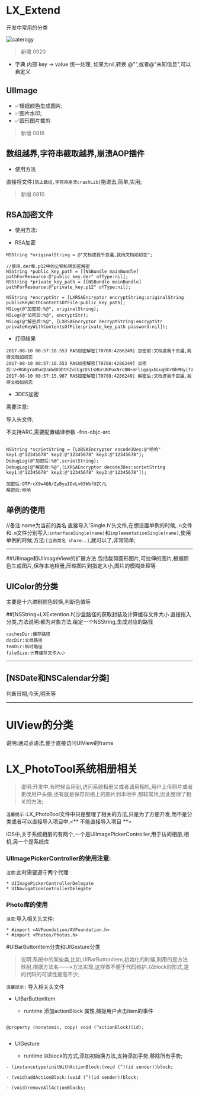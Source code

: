 # LX_Extend
开发中常用的分类

![caterogy](http://o9zpq25pv.bkt.clouddn.com/lucyBlog/category1.png)


> 新增 0920

* 字典 内部 key -> value 统一处理, 如果为nil,转换 @"",或者@"未知信息",可以自定义

## UIImage 

* ✅根据颜色生成图片;
* ✅图片水印;
* ✅圆形图片裁剪

> 新增 0816

## 数组越界,字符串截取越界,崩溃AOP插件

* 使用方法

直接将文件`[防止数组,字符串崩溃crashLib]`拖进去,简单,实用;

> 新增 0810 

## RSA加密文件

* 使用方法:

* RSA加密

```
NSString *originalString = @"文档虐我千百遍,我待文档如初恋";

//使用.der和.p12中的公钥私钥加密解密
NSString *public_key_path = [[NSBundle mainBundle] pathForResource:@"public_key.der" ofType:nil];
NSString *private_key_path = [[NSBundle mainBundle] pathForResource:@"private_key.p12" ofType:nil];

NSString *encryptStr = [LXRSAEncryptor encryptString:originalString publicKeyWithContentsOfFile:public_key_path];
NSLog(@"加密前:%@", originalString);
NSLog(@"加密后:%@", encryptStr);
NSLog(@"解密后:%@", [LXRSAEncryptor decryptString:encryptStr privateKeyWithContentsOfFile:private_key_path password:nil]);

```

* 打印结果

```
2017-08-10 08:57:10.553 RAS加密解密[70708:4286249] 加密前:文档虐我千百遍,我待文档如初恋
2017-08-10 08:57:10.553 RAS加密解密[70708:4286249] 加密后:V+RGKgYa05nQUabdX9DtFZvECgzXSIsHGrUNPuxNrc8N+aFliqaqxbLugBDrBhMNyiTzoeFO39dgvnQJFlpcWGXQNaKlMmP8z/LJ/MUUtZGT/686ks/Vl5AonA9nXAmGaZeMniYRMlMWZB1EnxM9fMUbz+wByrjAT89ok0ydFcU=
2017-08-10 08:57:15.987 RAS加密解密[70708:4286249] 解密后:文档虐我千百遍,我待文档如初恋

```

* 3DES加密

需要注意: 

导入头文件;

不支持ARC,需要配置编译参数 -fno-objc-arc 

```

NSString *scrietString = [LXRSAEncryptor encode3Des:@"哈哈" key1:@"12345678" key2:@"12345678" key3:@"12345678"];
DebugLog(@"加密后:%@",scrietString);
DebugLog(@"解密后:%@",[LXRSAEncryptor decode3Des:scrietString key1:@"12345678" key2:@"12345678" key3:@"12345678"]);

加密后:OTPrcX9w4Q8/ZyByaIDvLv65WbfUZC/L
解密后:哈哈

```



## 单例的使用
//备注:name为当前的类名
直接导入'Single.h'头文件,在想设置单例的时候,`.h`文件和`.m`文件分别写入:`interfaceSingle(name)`和`implementationSingle(name)`,使用单例的时候,方法:`[当前类名 share..]`,就可以了,非常简单;
***

##UIImage和UIImageView的扩展方法
包括裁剪圆形图片,可拉伸的图片,根据颜色生成图片,保存本地相册,压缩图片到指定大小,图片的模糊处理等

## UIColor的分类
主要是十六进制颜色转换,判断色值等

##[NSString+LXExtention.h]沙盒路径的获取封装及计算缓存文件大小
直接拖入分类,方法说明:都为对象方法,给定一个NSString,生成对应的路径

```
cachesDir:缓存路径
docDir:文档路径
temDir:临时路径
fileSize:计算缓存文件大小
```

***

## [NSDate和NSCalendar分类]
判断日期,今天,明天等

***

# UIView的分类
说明:通过点语法,便于直接访问UIView的frame

# LX_PhotoTool系统相册相关

> 说明:开发中,有时候会用到,访问系统相册又或者调用相机,用户上传照片或者更改用户头像;还有就是保存网络上的图片到本地中,都较常用,因此整理了相关的方法;

`温馨提示:`LX_PhotoTool文件中只是整理了相关的方法,只是为了方便开发,而不是分类或者可以直接导入项目中,<** 不能直接导入项目 **>

iOS中,关于系统相册的有两个,一个是UIImagePickerController,用于访问相册,相机,另一个是<Photos>系统库
  
### UIImagePickerController的使用注意:

`注意`:此时需要遵守两个代理:

	* UIImagePickerControllerDelegate
	* UINavigationControllerDelegate

### Photo库的使用

`注意`:导入相关头文件:
 
	* #import <AVFoundation/AVFoundation.h>
  	* #import <Photos/Photos.h>

#UIBarButtonItem分类和UIGesture分类

> 说明:系统中的某些类,比如,UIBarButtonItem,初始化的时候,利用的是方法映射,根据方法名--->方法实现,这样做不便于代码维护,以block的形式,是的代码的可读性提高不少;

`温馨提示:` 导入相关头文件

* UIBarButtonItem

    * runtime 添加actionBlock 属性,捕捉用户点击item的事件

```

@property (nonatomic, copy) void (^actionBlock)(id);


```


* UIGesture 

    * runtime 以block的方式,添加初始换方法,支持添加手势,移除所有手势;

```
- (instancetype)initWithActionBlock:(void (^)(id sender))block;

- (void)addActionBlock:(void (^)(id sender))block;

- (void)removeAllActionBlocks;

```

